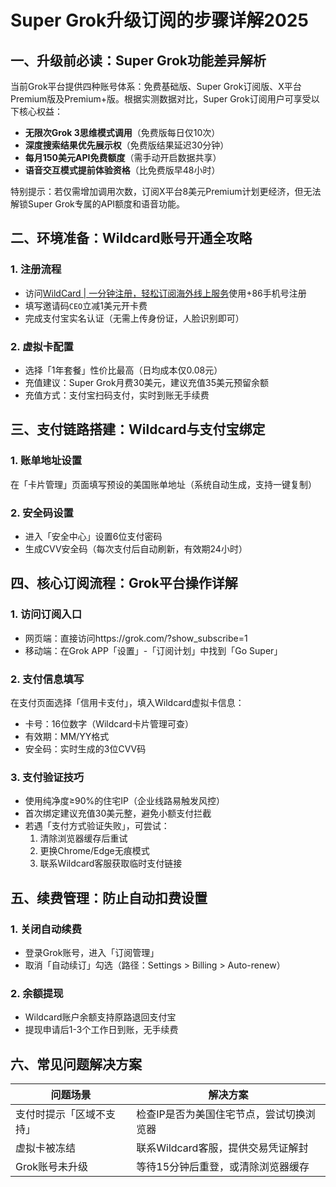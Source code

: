 # Super Grok升级订阅的步骤详解2025

## 一、升级前必读：Super Grok功能差异解析

当前Grok平台提供四种账号体系：免费基础版、Super Grok订阅版、X平台Premium版及Premium+版。根据实测数据对比，Super Grok订阅用户可享受以下核心权益：

- **无限次Grok 3思维模式调用**（免费版每日仅10次）
- **深度搜索结果优先展示权**（免费版结果延迟30分钟）
- **每月150美元API免费额度**（需手动开启数据共享）
- **语音交互模式提前体验资格**（比免费版早48小时）

特别提示：若仅需增加调用次数，订阅X平台8美元Premium计划更经济，但无法解锁Super Grok专属的API额度和语音功能。

## 二、环境准备：Wildcard账号开通全攻略

### 1. 注册流程

- 访问[WildCard | 一分钟注册，轻松订阅海外线上服务](https://bewildcard.com/i/CEO)使用+86手机号注册
- 填写邀请码`CEO`立减1美元开卡费
- 完成支付宝实名认证（无需上传身份证，人脸识别即可）

### 2. 虚拟卡配置

- 选择「1年套餐」性价比最高（日均成本仅0.08元）
- 充值建议：Super Grok月费30美元，建议充值35美元预留余额
- 充值方式：支付宝扫码支付，实时到账无手续费

## 三、支付链路搭建：Wildcard与支付宝绑定

### 1. 账单地址设置

在「卡片管理」页面填写预设的美国账单地址（系统自动生成，支持一键复制）

### 2. 安全码设置

- 进入「安全中心」设置6位支付密码
- 生成CVV安全码（每次支付后自动刷新，有效期24小时）

## 四、核心订阅流程：Grok平台操作详解

### 1. 访问订阅入口

- 网页端：直接访问https://grok.com/?show_subscribe=1
- 移动端：在Grok APP「设置」-「订阅计划」中找到「Go Super」

### 2. 支付信息填写

在支付页面选择「信用卡支付」，填入Wildcard虚拟卡信息：

- 卡号：16位数字（Wildcard卡片管理可查）
- 有效期：MM/YY格式
- 安全码：实时生成的3位CVV码

### 3. 支付验证技巧

- 使用纯净度≥90%的住宅IP（企业线路易触发风控）
- 首次绑定建议充值30美元整，避免小额支付拦截
- 若遇「支付方式验证失败」，可尝试：
  1. 清除浏览器缓存后重试
  2. 更换Chrome/Edge无痕模式
  3. 联系Wildcard客服获取临时支付链接

## 五、续费管理：防止自动扣费设置

### 1. 关闭自动续费

- 登录Grok账号，进入「订阅管理」
- 取消「自动续订」勾选（路径：Settings > Billing > Auto-renew）

### 2. 余额提现

- Wildcard账户余额支持原路退回支付宝
- 提现申请后1-3个工作日到账，无手续费

## 六、常见问题解决方案

| 问题场景 | 解决方案 |
| --- | --- |
| 支付时提示「区域不支持」 | 检查IP是否为美国住宅节点，尝试切换浏览器 |
| 虚拟卡被冻结 | 联系Wildcard客服，提供交易凭证解封 |
| Grok账号未升级 | 等待15分钟后重登，或清除浏览器缓存 |

